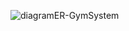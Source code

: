 ![diagramER-GymSystem](https://github.com/user-attachments/assets/38a95dd3-2dc6-43ad-aeb5-51bc0c38330e)
